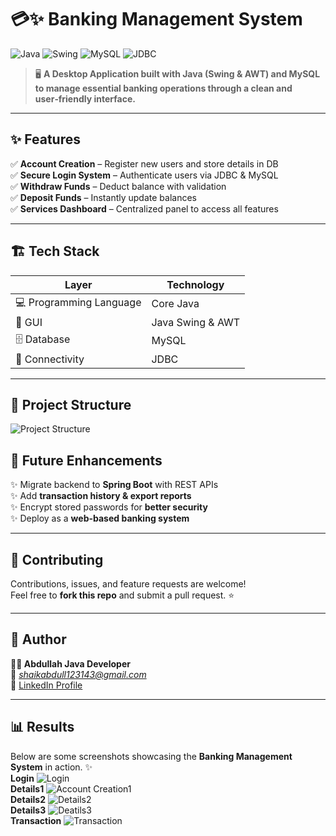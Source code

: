 # 💳✨ Banking Management System

![Java](https://img.shields.io/badge/Java-ED8B00?style=for-the-badge&logo=java&logoColor=white)
![Swing](https://img.shields.io/badge/Java%20Swing-AWT-blue?style=for-the-badge)
![MySQL](https://img.shields.io/badge/MySQL-005C84?style=for-the-badge&logo=mysql&logoColor=white)
![JDBC](https://img.shields.io/badge/JDBC-Connector-lightgrey?style=for-the-badge)

> 🖥️ **A Desktop Application built with Java (Swing & AWT) and MySQL to manage essential banking operations through a clean and user‑friendly interface.**

---

## ✨ Features
✅ **Account Creation** – Register new users and store details in DB  
✅ **Secure Login System** – Authenticate users via JDBC & MySQL  
✅ **Withdraw Funds** – Deduct balance with validation  
✅ **Deposit Funds** – Instantly update balances  
✅ **Services Dashboard** – Centralized panel to access all features  

---

## 🏗 Tech Stack

| Layer | Technology |
|-------|------------|
| 💻 Programming Language | Core Java |
| 🎨 GUI | Java Swing & AWT |
| 🗄 Database | MySQL |
| 🔗 Connectivity | JDBC |

---

## 📂 Project Structure
![Project Structure](projectStructure.png)

## 🔮 Future Enhancements
✨ Migrate backend to **Spring Boot** with REST APIs  
✨ Add **transaction history & export reports**  
✨ Encrypt stored passwords for **better security**  
✨ Deploy as a **web-based banking system**

---

## 🤝 Contributing
Contributions, issues, and feature requests are welcome!  
Feel free to **fork this repo** and submit a pull request. ⭐

---

## 👤 Author
**👨‍💻 Abdullah Java Developer**  
📧 *shaikabdull123143@gmail.com*  
🔗 [LinkedIn Profile](www.linkedin.com/in/shaik-abdulla-71340934a)

---

## 📊 Results

Below are some screenshots showcasing the **Banking Management System** in action. ✨<br>
**Login**
![Login](login.png)<br>
**Details1**
![Account Creation1](details1.png)<br>
**Details2**
![Details2](details2.png)<br>
**Details3**
![Deatils3](details3.png)<br>
**Transaction**
![Transaction](transaction.png)<br>

